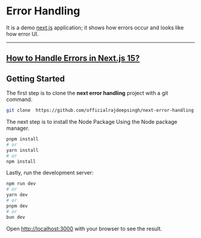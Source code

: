 # Error Handling 

It is a demo [next.js](https://nextjs.org) application; it shows how errors occur and looks like how error UI.

---
[How to Handle Errors in Next.js 15?](https://officialrajdeepsingh.medium.com/7268454d976f)
--- 

## Getting Started

The first step is to clone the **next error handling** project with a git command.

```bash
git clone  https://github.com/officialrajdeepsingh/next-error-handling.git  
```
The next step is to install the Node Package Using the Node package manager.

```bash
pnpm install
# or
yarn install
# or
npm install
```

Lastly, run the development server:

```bash
npm run dev
# or
yarn dev
# or
pnpm dev
# or
bun dev
```

Open [http://localhost:3000](http://localhost:3000) with your browser to see the result.

